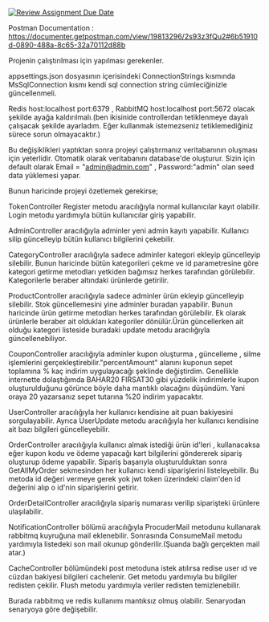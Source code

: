 [![Review Assignment Due Date](https://classroom.github.com/assets/deadline-readme-button-24ddc0f5d75046c5622901739e7c5dd533143b0c8e959d652212380cedb1ea36.svg)](https://classroom.github.com/a/EBv50WFu)

Postman Documentation : https://documenter.getpostman.com/view/19813296/2s93z3fQu2#6b51910d-0890-488a-8c65-32a70112d88b

Projenin çalıştırılması için yapılması gerekenler.

appsettings.json dosyasının içerisindeki ConnectionStrings kısmında MsSqlConnection kısmı kendi sql connection string cümleciğinizle güncellenmeli.

Redis host:localhost port:6379 , RabbitMQ host:localhost port:5672 olacak şekilde ayağa kaldırılmalı.(ben ikisinide controllerdan tetiklenmeye dayalı çalışacak şekilde ayarladım. Eğer kullanmak istemezseniz tetiklemediğiniz sürece sorun olmayacaktır.)

Bu değişiklikleri yaptıktan sonra projeyi çalıştırmanız veritabanının oluşması için yeterlidir. Otomatik olarak veritabanını database'de oluşturur. Sizin için default olarak Email = "admin@admin.com" , Password:"admin" olan seed data yüklemesi yapar.

Bunun haricinde projeyi özetlemek gerekirse;

TokenController Register metodu aracılığıyla normal kullanıcılar kayıt olabilir. Login metodu yardımıyla bütün kullanıcılar giriş yapabilir.

AdminController aracılığıyla adminler yeni admin kayıtı yapabilir. Kullanıcı silip güncelleyip bütün kullanıcı bilgilerini çekebilir.

CategoryController aracılığıyla sadece adminler kategori ekleyip güncelleyip silebilir. Bunun haricinde bütün kategorileri çekme ve id parametresine göre kategori getirme metodları yetkiden bağımsız herkes tarafından görülebilir. Kategorilerle beraber altındaki ürünlerde getirilir.

ProductController aracılığıyla sadece adminler ürün ekleyip güncelleyip silebilir. Stok güncellemesini yine adminler buradan yapabilir. Bunun haricinde ürün getirme metodları herkes tarafından görülebilir. Ek olarak ürünlerle beraber ait oldukları kategoriler dönülür.Ürün güncellerken ait olduğu kategori listeside buradaki update metodu aracılığıyla güncellenebiliyor.

CouponController aracılığıyla adminler kupon oluşturma , güncelleme , silme işlemlerini gerçekleştirebilir."percentAmount" alanını kuponun sepet toplamına % kaç indirim uygulayacağı şeklinde değiştirdim. Genellikle internette dolaştığımda BAHAR20 FIRSAT30 gibi yüzdelik indirimlerle kupon oluşturulduğunu görünce böyle daha mantıklı olacağını düşündüm. Yani oraya 20 yazarsanız sepet tutarına %20 indirim yapacaktır.

UserController aracılığıyla her kullanıcı kendisine ait puan bakiyesini sorgulayabilir. Ayrıca UserUpdate metodu aracılığıyla her kullanıcı kendisine ait bazı bilgileri güncelleyebilir.

OrderController aracılığıyla kullanıcı almak istediği ürün id'leri , kullanacaksa eğer kupon kodu ve ödeme yapacağı kart bilgilerini göndererek sipariş oluşturup ödeme yapabilir. Sipariş başarıyla oluşturulduktan sonra GetAllMyOrder sekmesinden her kullanıcı kendi siparişlerini listeleyebilir. Bu metoda id değeri vermeye gerek yok jwt token üzerindeki claim'den id değerini alıp o id'nin siparişlerini getirir.

OrderDetailController aracılığıyla sipariş numarası verilip siparişteki ürünlere ulaşılabilir.

NotificationController bölümü aracılığıyla ProcuderMail metodunu kullanarak rabbitmq kuyruğuna mail eklenebilir. Sonrasında ConsumeMail metodu yardımıyla listedeki son mail okunup gönderilir.(Şuanda bağlı gerçekten mail atar.)

CacheController bölümündeki post metoduna istek atılırsa redise user ıd ve cüzdan bakiyesi bilgileri cachelenir. Get metodu yardımıyla bu bilgiler redisten çekilir. Flush metodu yardımıyla veriler redisten temizlenebilir.

Burada rabbitmq ve redis kullanımı mantıksız olmuş olabilir. Senaryodan senaryoya göre değişebilir.




